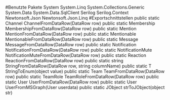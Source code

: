 #Benutzte Pakete
System
System.Linq
System.Collections.Generic
System.Data
System.Data.SqlClient
Serilog
Serilog.Context
Newtonsoft.Json
Newtonsoft.Json.Linq
#Exportschnittstellen
public static Channel ChannelFromDataRow(DataRow row)
public static Membership MembershipFromDataRow(DataRow row)
public static Mention MentionFromDataRow(DataRow row)
public static Mentionable MentionableFromDataRow(DataRow row)
public static Message MessageFromDataRow(DataRow row)
public static Notification NotificationFromDataRow(DataRow row)
public static NotificationMute NotificationMuteFromDataRow(DataRow row)
public static Reaction ReactionFromDataRow(DataRow row)
public static string StringFromDataRow(DataRow row, string columnName)
public static T StringToEnum<T>(object value)
public static Team TeamFromDataRow(DataRow row)
public static TeamRole TeamRoleFromDataRow(DataRow row)
public static User UserFromDataRow(DataRow row)
public static User UserFromMSGraph(User userdata)
public static JObject strToJObject(object str)
